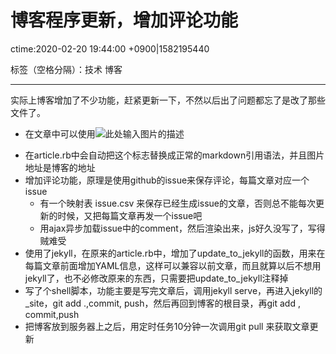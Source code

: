 # 博客程序更新，增加评论功能 
ctime:2020-02-20 19:44:00 +0900|1582195440

标签（空格分隔）：技术 博客

---

实际上博客增加了不少功能，赶紧更新一下，不然以后出了问题都忘了是改了那些文件了。

- 在文章中可以使用![此处输入图片的描述][1]

[1]: https://raw.githubusercontent.com/Ncerzzk/MyBlog/master/img/filename.jpg来上传图片，不然markdown的引用图片语法我是真记不住
  - 在article.rb中会自动把这个标志替换成正常的markdown引用语法，并且图片地址是博客的地址
- 增加评论功能，原理是使用github的issue来保存评论，每篇文章对应一个issue
  - 有一个映射表 issue.csv 来保存已经生成issue的文章，否则总不能每次更新的时候，又把每篇文章再发一个issue吧
  - 用ajax异步加载issue中的comment，然后渲染出来，js好久没写了，写得贼难受
- 使用了jekyll，在原来的article.rb中，增加了update_to_jekyll的函数，用来在每篇文章前面增加YAML信息，这样可以兼容以前文章，而且就算以后不想用jekyll了，也不必修改原来的东西，只需要把update_to_jekyll注释掉
- 写了个shell脚本，功能主要是写完文章后，调用jekyll serve，再进入jekyll的_site，git add .,commit, push，然后再回到博客的根目录，再git add , commit,push 
- 把博客放到服务器上之后，用定时任务10分钟一次调用git pull 来获取文章更新





